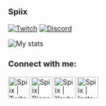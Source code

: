 ### Spiix

[![Twitch](https://img.shields.io/badge/twitch-%239146FF.svg?&style=for-the-badge&logo=twitch&logoColor=white)][twitch]
[![Discord](https://img.shields.io/discord/745703454214717600?label=Discord&logo=Discord)][discord]

![My stats](https://github-readme-stats.vercel.app/api?username=SpiixTR&show_icons=true&count_private=true)

### Connect with me:

[<img align="left" alt="Spiix | Twitch" width="44px" src="https://img.icons8.com/fluent/2x/twitch.png" />][twitch]
[<img align="left" alt="Spiix| Discord" width="44px" src="https://i.ibb.co/YtNhB1V/icons8-discord-new-logo-48.png" />][discord]
[<img align="left" alt="Spiix | Youtube" width="44px" src="https://img.icons8.com/color/2x/youtube-play.png" />][youtube]
[<img align="left" alt="Spiix | Instagram" width="44px" src="https://i.ibb.co/tz8skHM/icons8-instagram-48.png" />][instagram]

<br />

[discord]: https://discord.gg/6bPRvGwGyg
[instagram]: https://www.instagram.com/burakacilanx/
[twitch]: https://www.twitch.tv/SpiixTR
[youtube]: https://www.youtube.com/channel/UC6TDGniyRS06r_NBdk3ZdlQ
